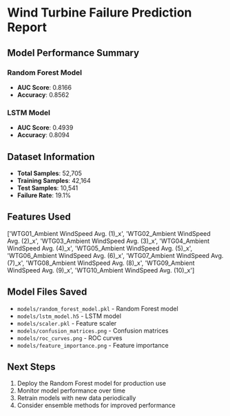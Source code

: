 
# Wind Turbine Failure Prediction Report

## Model Performance Summary

### Random Forest Model
- **AUC Score**: 0.8166
- **Accuracy**: 0.8562

### LSTM Model  
- **AUC Score**: 0.4939
- **Accuracy**: 0.8094

## Dataset Information
- **Total Samples**: 52,705
- **Training Samples**: 42,164
- **Test Samples**: 10,541
- **Failure Rate**: 19.1%

## Features Used
['WTG01_Ambient WindSpeed Avg. (1)_x', 'WTG02_Ambient WindSpeed Avg. (2)_x', 'WTG03_Ambient WindSpeed Avg. (3)_x', 'WTG04_Ambient WindSpeed Avg. (4)_x', 'WTG05_Ambient WindSpeed Avg. (5)_x', 'WTG06_Ambient WindSpeed Avg. (6)_x', 'WTG07_Ambient WindSpeed Avg. (7)_x', 'WTG08_Ambient WindSpeed Avg. (8)_x', 'WTG09_Ambient WindSpeed Avg. (9)_x', 'WTG10_Ambient WindSpeed Avg. (10)_x']

## Model Files Saved
- `models/random_forest_model.pkl` - Random Forest model
- `models/lstm_model.h5` - LSTM model  
- `models/scaler.pkl` - Feature scaler
- `models/confusion_matrices.png` - Confusion matrices
- `models/roc_curves.png` - ROC curves
- `models/feature_importance.png` - Feature importance

## Next Steps
1. Deploy the Random Forest model for production use
2. Monitor model performance over time
3. Retrain models with new data periodically
4. Consider ensemble methods for improved performance

